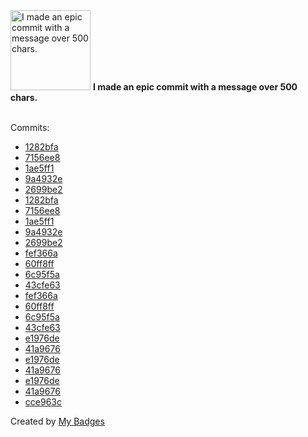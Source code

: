 <img src="https://my-badges.github.io/my-badges/epic-commit.png" alt="I made an epic commit with a message over 500 chars." title="I made an epic commit with a message over 500 chars." width="128">
<strong>I made an epic commit with a message over 500 chars.</strong>
<br><br>

Commits:

- <a href="https://github.com/Abirdcfly/arcadia/commit/1282bfaa948b3b2bcb5fa4c834ce6b66f5e41c4d">1282bfa</a>
- <a href="https://github.com/Abirdcfly/arcadia/commit/7156ee803278289965c573138cbe66d297caecb6">7156ee8</a>
- <a href="https://github.com/Abirdcfly/arcadia/commit/1ae5ff1600393d0fa425822bb10d2ff75d9c0d24">1ae5ff1</a>
- <a href="https://github.com/Abirdcfly/arcadia/commit/9a4932e807ee889746387954e092ad6b239077d0">9a4932e</a>
- <a href="https://github.com/Abirdcfly/arcadia/commit/2699be2f13188bda45a798b18b40afd4d213b318">2699be2</a>
- <a href="https://github.com/kubeagi/arcadia/commit/1282bfaa948b3b2bcb5fa4c834ce6b66f5e41c4d">1282bfa</a>
- <a href="https://github.com/kubeagi/arcadia/commit/7156ee803278289965c573138cbe66d297caecb6">7156ee8</a>
- <a href="https://github.com/kubeagi/arcadia/commit/1ae5ff1600393d0fa425822bb10d2ff75d9c0d24">1ae5ff1</a>
- <a href="https://github.com/kubeagi/arcadia/commit/9a4932e807ee889746387954e092ad6b239077d0">9a4932e</a>
- <a href="https://github.com/kubeagi/arcadia/commit/2699be2f13188bda45a798b18b40afd4d213b318">2699be2</a>
- <a href="https://github.com/Abirdcfly/core/commit/fef366a2f4d8313e02a7f2271c1da41c4f03f2f0">fef366a</a>
- <a href="https://github.com/Abirdcfly/core/commit/60ff8ffd905414a7b07afe777c6e4019486e87a6">60ff8ff</a>
- <a href="https://github.com/Abirdcfly/core/commit/6c95f5a5a79ac60a8b230b5b37b227cb3b0de749">6c95f5a</a>
- <a href="https://github.com/Abirdcfly/core/commit/43cfe63a63943a115155db55fdd701855551b117">43cfe63</a>
- <a href="https://github.com/kubebb/core/commit/fef366a2f4d8313e02a7f2271c1da41c4f03f2f0">fef366a</a>
- <a href="https://github.com/kubebb/core/commit/60ff8ffd905414a7b07afe777c6e4019486e87a6">60ff8ff</a>
- <a href="https://github.com/kubebb/core/commit/6c95f5a5a79ac60a8b230b5b37b227cb3b0de749">6c95f5a</a>
- <a href="https://github.com/kubebb/core/commit/43cfe63a63943a115155db55fdd701855551b117">43cfe63</a>
- <a href="https://github.com/bjwswang/fabric-operator/commit/e1976de7798002bdc54dd441ca7b94888ed799cd">e1976de</a>
- <a href="https://github.com/bjwswang/fabric-operator/commit/41a96769d8b754018e2d290e9e9a56badf90f641">41a9676</a>
- <a href="https://github.com/Abirdcfly/fabric-operator/commit/e1976de7798002bdc54dd441ca7b94888ed799cd">e1976de</a>
- <a href="https://github.com/Abirdcfly/fabric-operator/commit/41a96769d8b754018e2d290e9e9a56badf90f641">41a9676</a>
- <a href="https://github.com/bestchains/fabric-operator/commit/e1976de7798002bdc54dd441ca7b94888ed799cd">e1976de</a>
- <a href="https://github.com/bestchains/fabric-operator/commit/41a96769d8b754018e2d290e9e9a56badf90f641">41a9676</a>
- <a href="https://github.com/Abirdcfly/goreleaser/commit/cce963caf2d03cdedca70a620bb3b597b83ff1c9">cce963c</a>


Created by <a href="https://github.com/my-badges/my-badges">My Badges</a>